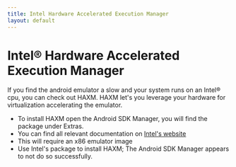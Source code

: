 ```yaml
---
title: Intel Hardware Accelerated Execution Manager
layout: default
---
```


# Intel® Hardware Accelerated Execution Manager

If you find the android emulator a slow and your system runs on an Intel®
cpu, you can check out HAXM. HAXM let's you leverage your hardware for
virtualization accelerating the emulator.

* To install HAXM open the Android SDK Manager, you will find the package under Extras.
* You can find all relevant documentation on [Intel's website][1]
* This will require an x86 emulator image
* Use Intel's package to install HAXM; The Android SDK Manager appears to not do so successfully.

[1]: http://software.intel.com/en-us/articles/intel-hardware-accelerated-execution-manager/